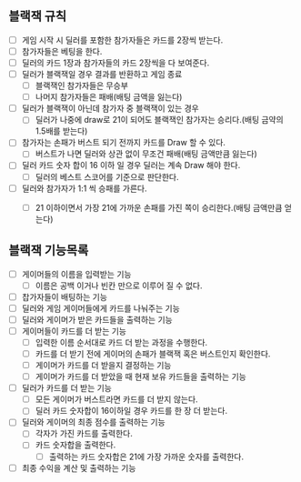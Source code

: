 ## 블랙잭 규칙
- [ ] 게임 시작 시 딜러를 포함한 참가자들은 카드를 2장씩 받는다.
- [ ] 참가자들은 베팅을 한다.
- [ ] 딜러의 카드 1장과 참가자들의 카드 2장씩을 다 보여준다.
- [ ] 딜러가 블랙잭일 경우 결과를 반환하고 게임 종료
    - [ ] 블랙잭인 참가자들은 무승부
    - [ ] 나머지 참가자들은 패배(배팅 금액을 잃는다)
- [ ] 딜러가 블랙잭이 아닌데 참가자 중 블랙잭이 있는 경우
    - [ ] 딜러가 나중에 draw로 21이 되어도 블랙잭인 참가자는 승리다.(배팅 금약의 1.5배를 받는다)
- [ ] 참가자는 손패가 버스트 되기 전까지 카드를 Draw 할 수 있다.
    - [ ] 버스트가 나면 딜러와 상관 없이 무조건 패배(배팅 금액만큼 잃는다)
- [ ] 딜러 카드 숫자 합이 16 이하 일 경우 딜러는 계속 Draw 해야 한다.
    - [ ] 딜러의 베스트 스코어를 기준으로 판단한다.
- [ ] 딜러와 참가자가 1:1 씩 승패를 가른다.
    - [ ] 21 이하이면서 가장 21에 가까운 손패를 가진 쪽이 승리한다.(배팅 금액만큼 얻는다)


## 블랙잭 기능목록
- [ ] 게이머들의 이름을 입력받는 기능
	- [ ] 이름은 공백 이거나 빈칸 만으로 이루어 질 수 없다.
- [ ] 찹가자들이 배팅하는 기능
- [ ] 딜러와 게임 게이머들에게 카드를 나눠주는 기능
- [ ] 딜러와 게이머가 받은 카드들을 출력하는 기능
- [ ] 게이머들이 카드를 더 받는 기능
	- [ ] 입력한 이름 순서대로 카드 더 받는 과정을 수행한다.
	- [ ] 카드를 더 받기 전에 게이머의 손패가 블랙잭 혹은 버스트인지 확인한다.
	- [ ] 게이머가 카드를 더 받을지 결정하는 기능
	- [ ] 게이머가 카드를 더 받았을 때 현재 보유 카드들을 출력하는 기능
- [ ] 딜러가 카드를 더 받는 기능
	- [ ] 모든 게이머가 버스트라면 카드를 더 받지 않는다.
	- [ ] 딜러 카드 숫자합이 16이하일 경우 카드를 한 장 더 받는다.
- [ ] 딜러와 게이머의 최종 점수를 출력하는 기능
	- [ ] 각자가 가진 카드를 출력한다.
	- [ ] 카드 숫자합을 출력한다.
		- [ ] 출력하는 카드 숫자합은 21에 가장 가까운 숫자를 출력한다.
- [ ] 최종 수익을 계산 및 출력하는 기능
